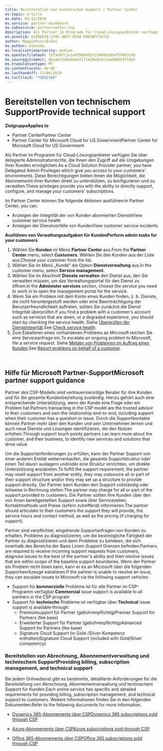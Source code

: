 ```yaml
---
title: Bereitstellen von technischem Support | Partner Center
ms.topic: article
ms.date: 03/15/2019
ms.service: partner-dashboard
ms.subservice: partnercenter-csp
description: Als Partner im Programm für Cloud-Lösungsanbieter verfügen Sie über delegierte Administratorrechte, die Ihnen den Zugriff auf die Umgebungen Ihrer Kunden ermöglichen.
ms.assetid: 6199AD1B-239C-4B57-8540-E0038FF34725
author: MaggiePucciEvans
ms.author: evansma
ms.localizationpriority: medium
ms.openlocfilehash: 337ae07c1e1e4f08b935713489b56bdf59803c0b
ms.sourcegitcommit: dbaa6c2e8a0e6431f1420e024cca6d0dd54f1425
ms.translationtype: MT
ms.contentlocale: de-DE
ms.lasthandoff: 11/06/2019
ms.locfileid: "73652168"
---
```

# <a name="provide-technical-support"></a><span data-ttu-id="628b0-103">Bereitstellen von technischem Support</span><span class="sxs-lookup"><span data-stu-id="628b0-103">Provide technical support</span></span>

<span data-ttu-id="628b0-104">**Zielgruppe**</span><span class="sxs-lookup"><span data-stu-id="628b0-104">**Applies to**</span></span>

-  <span data-ttu-id="628b0-105">Partner Center</span><span class="sxs-lookup"><span data-stu-id="628b0-105">Partner Center</span></span>
-  <span data-ttu-id="628b0-106">Partner Center für Microsoft Cloud for US Government</span><span class="sxs-lookup"><span data-stu-id="628b0-106">Partner Center for Microsoft Cloud for US Government</span></span>


<span data-ttu-id="628b0-107">Als Partner im Programm für Cloud-Lösungsanbieter verfügen Sie über delegierte Administratorrechte, die Ihnen den Zugriff auf die Umgebungen Ihrer Kunden ermöglichen.</span><span class="sxs-lookup"><span data-stu-id="628b0-107">As a Cloud Solution Provider partner, you have Delegated Admin Privileges which give you access to your customers' environments.</span></span> <span data-ttu-id="628b0-108">Diese Berechtigungen bieten Ihnen die Möglichkeit, die Abonnements ihrer Kunden direkt zu unterstützen, zu konfigurieren und zu verwalten.</span><span class="sxs-lookup"><span data-stu-id="628b0-108">These privileges provide you with the ability to directly support, configure, and manage your customers' subscriptions.</span></span>

<span data-ttu-id="628b0-109">Im Partner Center können Sie folgende Aktionen ausführen:</span><span class="sxs-lookup"><span data-stu-id="628b0-109">In Partner Center, you can:</span></span>

-   <span data-ttu-id="628b0-110">Anzeigen der Integrität der von Kunden abonnierten Dienste</span><span class="sxs-lookup"><span data-stu-id="628b0-110">View customer service health</span></span>
-   <span data-ttu-id="628b0-111">Anzeigen der Dienstvorfälle von Kunden</span><span class="sxs-lookup"><span data-stu-id="628b0-111">View customer service incidents</span></span>

<span data-ttu-id="628b0-112">**Ausführen von Verwaltungsaufgaben für Kunden**</span><span class="sxs-lookup"><span data-stu-id="628b0-112">**Perform admin tasks for your customers**</span></span>

1.  <span data-ttu-id="628b0-113">Wählen Sie **Kunden** im Menü **Partner Center** aus.</span><span class="sxs-lookup"><span data-stu-id="628b0-113">From the **Partner Center** menu, select **Customers**.</span></span> <span data-ttu-id="628b0-114">Wählen Sie den Kunden aus der Liste aus.</span><span class="sxs-lookup"><span data-stu-id="628b0-114">Choose your customer from the list.</span></span>
2.  <span data-ttu-id="628b0-115">Wählen Sie im Menü „Kunde” die Option **Dienstverwaltung** aus.</span><span class="sxs-lookup"><span data-stu-id="628b0-115">In the customer menu, select **Service management**.</span></span>
3.  <span data-ttu-id="628b0-116">Wählen Sie im Abschnitt **Dienste verwalten** den Dienst aus, den Sie verwalten müssen, um das Verwaltungsportal für den Dienst zu öffnen.</span><span class="sxs-lookup"><span data-stu-id="628b0-116">In the **Administer services** section, choose the service you need to work in to open the management portal for the service.</span></span>
4.  <span data-ttu-id="628b0-117">Wenn Sie ein Problem mit dem Konto eines Kunden finden, z. b. Dienste, die nicht heruntergestuft werden oder eine Beeinträchtigung der Benutzerfreundlichkeit auftreten, sollten Sie zunächst die Dienst Integrität überprüfen.</span><span class="sxs-lookup"><span data-stu-id="628b0-117">If you find a problem with a customer's account such as services that are down, or a degraded experience, you should start by checking the service health.</span></span> <span data-ttu-id="628b0-118">Siehe [Überprüfen der Dienstintegrität](check-service-health.md).</span><span class="sxs-lookup"><span data-stu-id="628b0-118">See [Check service health](check-service-health.md).</span></span>
5.  <span data-ttu-id="628b0-119">Zum Eskalieren eines vorhandenen Problems an Microsoft reichen Sie eine Serviceanfrage ein.</span><span class="sxs-lookup"><span data-stu-id="628b0-119">To escalate an ongoing problem to Microsoft, file a service request.</span></span> <span data-ttu-id="628b0-120">Siehe [Melden von Problemen im Auftrag eines Kunden](report-problems-on-behalf-of-a-customer.md).</span><span class="sxs-lookup"><span data-stu-id="628b0-120">See [Report problems on behalf of a customer](report-problems-on-behalf-of-a-customer.md).</span></span>

 
## <a name="microsoft-partner-support-guidance"></a><span data-ttu-id="628b0-121">Hilfe für Microsoft Partner-Support</span><span class="sxs-lookup"><span data-stu-id="628b0-121">Microsoft partner support guidance</span></span>

<span data-ttu-id="628b0-122">Partner des CSP-Modells sind vertrauenswürdige Berater für ihre Kunden und für die gesamte Kundenbeziehung zuständig. Hierzu gehört auch eine entsprechende Unterstützung, wenn der Kunde eine Frage oder ein Problem hat.</span><span class="sxs-lookup"><span data-stu-id="628b0-122">Partners transacting in the CSP model are the trusted advisor to their customers and own the relationship end-to-end, including support when their customer has a question or issue.</span></span> <span data-ttu-id="628b0-123">Durch die Supportkontakte können Partner mehr über den Kunden und sein Unternehmen lernen und auch neue Dienste und Lösungen identifizieren, die den Nutzen erhöhen.</span><span class="sxs-lookup"><span data-stu-id="628b0-123">Through support touch points partners can learn more about the customer, and their business, to identify new services and solutions that drive value.</span></span>

<span data-ttu-id="628b0-124">Um die Supportanforderungen zu erfüllen, kann der Partner Support von einer anderen Entität weiterverkaufen, die gesamte Supportstruktur oder einen Teil davon auslagern und/oder eine Struktur einrichten, um direkte Unterstützung anzubieten.</span><span class="sxs-lookup"><span data-stu-id="628b0-124">To fulfill the support requirement, the partner may resell support from another entity, they may outsource all or part of their support structure and/or they may set up a structure to provide support directly.</span></span>  <span data-ttu-id="628b0-125">Der Partner kann Kunden den Support vollständig oder teilweise in Rechnung stellen.</span><span class="sxs-lookup"><span data-stu-id="628b0-125">The partner may charge for all or part of the support provided to customers.</span></span> <span data-ttu-id="628b0-126">Die Partner sollten ihre Kunden über den von ihnen bereitgestellten Support sowie über Servicezeiten, Kontaktmethode und Preise (sofern zutreffend) informieren.</span><span class="sxs-lookup"><span data-stu-id="628b0-126">The partner should articulate to their customers the support they will provide, the service hours and contact method, as well as the pricing (if charging for support).</span></span> 

<span data-ttu-id="628b0-127">Partner sind verpflichtet, eingehende Supportanfragen von Kunden zu erhalten, Probleme zu diagnostizieren, um die bestmögliche Fähigkeit der Partner zu diagnostizieren und dann Probleme zu beheben, die sich innerhalb des Bereichs der Basis Linien-Support Grenzen befinden.</span><span class="sxs-lookup"><span data-stu-id="628b0-127">Partners are required to receive incoming support requests from customers, diagnose issues to the best of the partner's ability and then resolve issues that are within scope of the baseline support boundaries.</span></span> <span data-ttu-id="628b0-128">Wenn der Partner ein Problem nicht lösen kann, kann er es an Microsoft über die folgenden Supportwerkzeuge eskalieren:</span><span class="sxs-lookup"><span data-stu-id="628b0-128">If the partner is unable to resolve an issue, they can escalate issues to Microsoft via the following support vehicles:</span></span>

- <span data-ttu-id="628b0-129">Support für **kommerzielle** Probleme ist für alle Partner im CSP-Programm verfügbar.</span><span class="sxs-lookup"><span data-stu-id="628b0-129">**Commercial** issue support is available to all partners in the CSP program</span></span>
-   <span data-ttu-id="628b0-130">Support für **technische** Probleme ist verfügbar über:</span><span class="sxs-lookup"><span data-stu-id="628b0-130">**Technical** issue support is available through:</span></span>
    -   <span data-ttu-id="628b0-131">Premiumsupport für Partner (gebührenpflichtig)</span><span class="sxs-lookup"><span data-stu-id="628b0-131">Premier Support for Partners (fee base)</span></span>
    -   <span data-ttu-id="628b0-132">Erweiterter Support für Partner (gebührenpflichtig)</span><span class="sxs-lookup"><span data-stu-id="628b0-132">Advanced Support for Partners (fee base)</span></span>
    -   <span data-ttu-id="628b0-133">Signature Cloud Support (in Gold-/Silver-Kompetenz enthalten)</span><span class="sxs-lookup"><span data-stu-id="628b0-133">Signature Cloud Support (included with Gold/Silver competency)</span></span>

### <a name="providing-billing-subscription-management-and-technical-support"></a><span data-ttu-id="628b0-134">Bereitstellen von Abrechnung, Abonnementverwaltung und technischem Support</span><span class="sxs-lookup"><span data-stu-id="628b0-134">Providing billing, subscription management, and technical support</span></span> 

<span data-ttu-id="628b0-135">Bei jedem Onlinedienst gibt es bestimmte, detaillierte Anforderungen für die Bereitstellung von Abrechnung, Abonnementverwaltung und technischem Support für Kunden.</span><span class="sxs-lookup"><span data-stu-id="628b0-135">Each online service has specific and detailed requirements for providing billing, subscription management, and technical support to customers.</span></span> <span data-ttu-id="628b0-136">Weitere Informationen finden Sie in den folgenden Dokumenten:</span><span class="sxs-lookup"><span data-stu-id="628b0-136">Refer to the following documents for more information.</span></span>

-   [<span data-ttu-id="628b0-137">Dynamics 365-Abonnements über CSP</span><span class="sxs-lookup"><span data-stu-id="628b0-137">Dynamics 365 subscriptions sold through CSP</span></span>](https://www.microsoftpartnercommunity.com/t5/CSP/Microsoft-Partner-Support-Guidance/m-p/5262#M30)

-   [<span data-ttu-id="628b0-138">Azure-Abonnements über CSP</span><span class="sxs-lookup"><span data-stu-id="628b0-138">Azure subscriptions sold through CSP</span></span>](https://www.microsoftpartnercommunity.com/t5/CSP/Microsoft-Partner-Support-Guidance/m-p/5263#M31)

-   [<span data-ttu-id="628b0-139">Office 365-Abonnements über CSP</span><span class="sxs-lookup"><span data-stu-id="628b0-139">Office 365 subscriptions sold through CSP</span></span>](https://www.microsoftpartnercommunity.com/t5/CSP/Microsoft-Partner-Support-Guidance/m-p/5264#M32)
 



